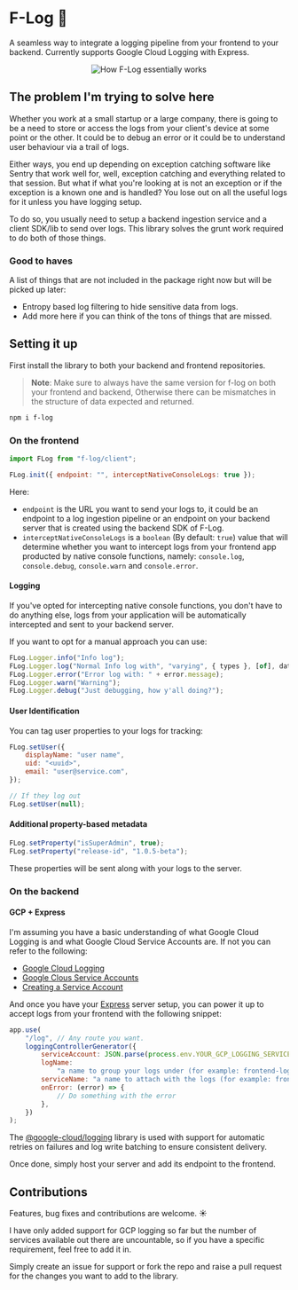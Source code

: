 # F-Log 📒

A seamless way to integrate a logging pipeline from your frontend to your backend.
Currently supports Google Cloud Logging with Express.

<p align="center">
    <img src="https://raw.githubusercontent.com/deve-sh/F-Log/main/docs/f-log-overview.png" alt="How F-Log essentially works"></img>
</p>

## The problem I'm trying to solve here

Whether you work at a small startup or a large company, there is going to be a need to store or access the logs from your client's device at some point or the other. It could be to debug an error or it could be to understand user behaviour via a trail of logs.

Either ways, you end up depending on exception catching software like Sentry that work well for, well, exception catching and everything related to that session. But what if what you're looking at is not an exception or if the exception is a known one and is handled? You lose out on all the useful logs for it unless you have logging setup.

To do so, you usually need to setup a backend ingestion service and a client SDK/lib to send over logs. This library solves the grunt work required to do both of those things.

### Good to haves

A list of things that are not included in the package right now but will be picked up later:
- Entropy based log filtering to hide sensitive data from logs.
- Add more here if you can think of the tons of things that are missed.

## Setting it up

First install the library to both your backend and frontend repositories.

> **Note**: Make sure to always have the same version for f-log on both your frontend and backend, Otherwise there can be mismatches in the structure of data expected and returned.

```bash
npm i f-log
```

### On the frontend

```javascript
import FLog from "f-log/client";

FLog.init({ endpoint: "", interceptNativeConsoleLogs: true });
```

Here:

- `endpoint` is the URL you want to send your logs to, it could be an endpoint to a log ingestion pipeline or an endpoint on your backend server that is created using the backend SDK of F-Log.
- `interceptNativeConsoleLogs` is a `boolean` (By default: `true`) value that will determine whether you want to intercept logs from your frontend app producted by native console functions, namely: `console.log`, `console.debug`, `console.warn` and `console.error`.

#### Logging

If you've opted for intercepting native console functions, you don't have to do anything else, logs from your application will be automatically intercepted and sent to your backend server.

If you want to opt for a manual approach you can use:

```javascript
FLog.Logger.info("Info log");
FLog.Logger.log("Normal Info log with", "varying", { types }, [of], data);
FLog.Logger.error("Error log with: " + error.message);
FLog.Logger.warn("Warning");
FLog.Logger.debug("Just debugging, how y'all doing?");
```

#### User Identification

You can tag user properties to your logs for tracking:

```javascript
FLog.setUser({
	displayName: "user name",
	uid: "<uuid>",
	email: "user@service.com",
});

// If they log out
FLog.setUser(null);
```

#### Additional property-based metadata

```javascript
FLog.setProperty("isSuperAdmin", true);
FLog.setProperty("release-id", "1.0.5-beta");
```

These properties will be sent along with your logs to the server.

### On the backend

#### GCP + Express

I'm assuming you have a basic understanding of what Google Cloud Logging is and what Google Cloud Service Accounts are. If not you can refer to the following:

- [Google Cloud Logging](https://cloud.google.com/logging)
- [Google Clous Service Accounts](https://cloud.google.com/iam/docs/service-account-overview)
- [Creating a Service Account](https://cloud.google.com/iam/docs/service-accounts-create)

And once you have your [Express](https://expressjs.com/) server setup, you can power it up to accept logs from your frontend with the following snippet:

```javascript
app.use(
	"/log", // Any route you want.
	loggingControllerGenerator({
		serviceAccount: JSON.parse(process.env.YOUR_GCP_LOGGING_SERVICE_ACCOUNT),
		logName:
			"a name to group your logs under (for example: frontend-logs-stream)",
		serviceName: "a name to attach with the logs (for example: frontend)",
		onError: (error) => {
			// Do something with the error
		},
	})
);
```

The [@google-cloud/logging](https://www.npmjs.com/package/@google-cloud/logging) library is used with support for automatic retries on failures and log write batching to ensure consistent delivery.

Once done, simply host your server and add its endpoint to the frontend.

## Contributions

Features, bug fixes and contributions are welcome. ☀

I have only added support for GCP logging so far but the number of services available out there are uncountable, so if you have a specific requirement, feel free to add it in.

Simply create an issue for support or fork the repo and raise a pull request for the changes you want to add to the library.
